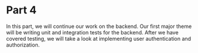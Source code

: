 # Part 4
In this part, we will continue our work on the backend. Our first major theme will be writing unit and integration tests for the backend. After we have covered testing, we will take a look at implementing user authentication and authorization.